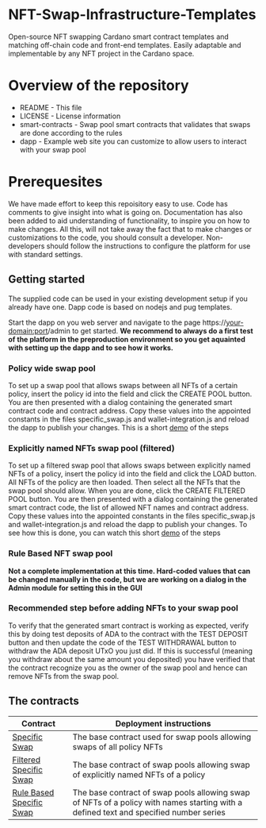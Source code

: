 # NFT-Swap-Infrastructure-Templates
Open-source NFT swapping Cardano smart contract templates and matching off-chain code and front-end templates.
Easily adaptable and implementable by any NFT project in the Cardano space.

# Overview of the repository
* README          - This file
* LICENSE         - License information
* smart-contracts - Swap pool smart contracts that validates that swaps are done according to the rules
* dapp             - Example web site you can customize to allow users to interact with your swap pool

# Prerequesites
We have made effort to keep this repoisitory easy to use. Code has comments to give insight into what is going on.
Documentation has also been added to aid understanding of functionality, to inspire you on how to make changes.
All this, will not take away the fact that to make changes or customizations to the code, you should consult a developer.
Non-developers should follow the instructions to configure the platform for use with standard settings.

## Getting started
The supplied code can be used in your existing development setup if you already have one.
Dapp code is based on nodejs and pug templates.

Start the dapp on you web server and navigate to the page https://<your-domain:port>/admin to get started.
**We recommend to always do a first test of the platform in the preproduction environment so you get aquainted with setting up the dapp and to see how it works.**

### Policy wide swap pool
To set up a swap pool that allows swaps between all NFTs of a certain policy, insert the policy id into the field and click the CREATE POOL button. You are then presented with a dialog containing the generated smart contract code and contract address. Copy these values into the appointed constants in the files specific_swap.js and wallet-integration.js and reload the dapp to publish your changes.
This is a short [demo](https://www.youtube.com/watch?v=VK_v6FuDGCg&list=PL9yobT1b_0gxoW81cavVgqYZw-Fi8yf-q&index=1) of the steps

### Explicitly named NFTs swap pool (filtered)
To set up a filtered swap pool that allows swaps between explicitly named NFTs of a policy, insert the policy id into the field and click the LOAD button. All NFTs of the policy are then loaded. Then select all the NFTs that the swap pool should allow. When you are done, click the CREATE FILTERED POOL button. You are then presented with a dialog containing the generated smart contract code, the list of allowed NFT names and contract address. Copy these values into the appointed constants in the files specific_swap.js and wallet-integration.js and reload the dapp to publish your changes.
To see how this is done, you can watch this short [demo](https://www.youtube.com/watch?v=2UCtS4nEUP4&list=PL9yobT1b_0gxoW81cavVgqYZw-Fi8yf-q&index=5) of the steps

### Rule Based NFT swap pool
**Not a complete implementation at this time. Hard-coded values that can be changed manually in the code, but we are working on a dialog in the Admin module for setting this in the GUI**


### Recommended step before adding NFTs to your swap pool
To verify that the generated smart contract is working as expected, verify this by doing test deposits of ADA to the contract with the TEST DEPOSIT button and then update the code of the TEST WITHDRAWAL button to withdraw the ADA deposit UTxO you just did. If this is successful (meaning you withdraw about the same amount you deposited) you have verified that the contract recognize you as the owner of the swap pool and hence can remove NFTs from the swap pool. 

## The contracts
| Contract | Deployment instructions |
| --- | --- |
| [Specific Swap](smart-contracts/SpecificSwap.hs) | The base contract used for swap pools allowing swaps of all policy NFTs |
| [Filtered Specific Swap](smart-contracts/SpecificSwapFiltered.hs) | The base contract of swap pools allowing swap of explicitly named NFTs of a policy |
| [Rule Based Specific Swap](smart-contracts/SpecificSwapTokenNameRule.hs) | The base contract of swap pools allowing swap of NFTs of a policy with names starting with a defined text and specified number series |

